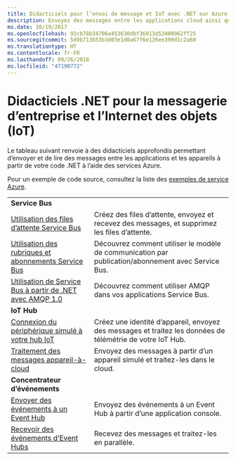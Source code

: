 ```yaml
---
title: Didacticiels pour l’envoi de message et IoT avec .NET sur Azure | Microsoft Docs
description: Envoyez des messages entre les applications cloud ainsi qu’entre les appareils et le cloud à l’aide de .NET et des services Azure.
ms.date: 10/19/2017
ms.openlocfilehash: 92cb78b34706a453630dbf36913d53400962ff25
ms.sourcegitcommit: 5d9b713653b3d03e1d0a67f6e126ee399d1c2a60
ms.translationtype: HT
ms.contentlocale: fr-FR
ms.lasthandoff: 09/26/2018
ms.locfileid: "47190772"
---
```

# <a name="net-tutorials-for-enterprise-messaging-and-internet-of-things-iot"></a>Didacticiels .NET pour la messagerie d’entreprise et l’Internet des objets (IoT)

Le tableau suivant renvoie à des didacticiels approfondis permettant d’envoyer et de lire des messages entre les applications et les appareils à partir de votre code .NET à l’aide des services Azure.

Pour un exemple de code source, consultez la liste des [exemples de service Azure](https://azure.microsoft.com/resources/samples/?platform=dotnet).


| | |
|---|---|
| **Service Bus** | |
| [Utilisation des files d’attente Service Bus][1] | Créez des files d’attente, envoyez et recevez des messages, et supprimez les files d’attente. | 
| [Utilisation des rubriques et abonnements Service Bus][2] | Découvrez comment utiliser le modèle de communication par publication/abonnement avec Service Bus.
| [Utilisation de Service Bus à partir de .NET avec AMQP 1.0][3] | Découvrez comment utiliser AMQP dans vos applications Service Bus.
|**IoT Hub**|
| [Connexion du périphérique simulé à votre hub IoT][4] | Créez une identité d’appareil, envoyez des messages et traitez les données de télémétrie de votre IoT Hub. |   
| [Traitement des messages appareil-à-cloud][5] | Envoyez des messages à partir d’un appareil simulé et traitez-les dans le cloud. |
|**Concentrateur d’événements**|
| [Envoyer des événements à un Event Hub][6] | Envoyez des événements à un Event Hub à partir d’une application console.
| [Recevoir des événements d’Event Hubs][7] | Recevez des messages et traitez-les en parallèle.


[1]: /azure/service-bus-messaging/service-bus-dotnet-get-started-with-queues
[2]: /azure/service-bus-messaging/service-bus-dotnet-how-to-use-topics-subscriptions
[3]: /azure/service-bus-messaging/service-bus-amqp-dotnet
[4]: /azure/iot-hub/iot-hub-csharp-csharp-getstarted
[5]: /azure/iot-hub/iot-hub-csharp-csharp-process-d2c
[6]: /azure/event-hubs/event-hubs-dotnet-standard-getstarted-send
[7]: /azure/event-hubs/event-hubs-dotnet-standard-getstarted-receive-eph


